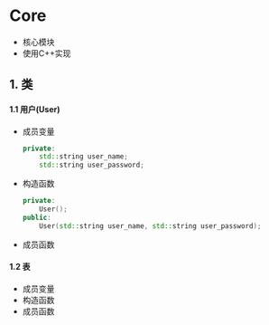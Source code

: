 # Core
* 核心模块
* 使用C++实现 



## 1. 类

#### 1.1 用户(User)

* 成员变量
  ```c++
  private:
      std::string user_name;
      std::string user_password;
  ```

  

* 构造函数
  ```C++
  private:
      User();
  public:
      User(std::string user_name, std::string user_password);
  ```

* 成员函数
  

#### 1.2 表

* 成员变量
* 构造函数
* 成员函数
